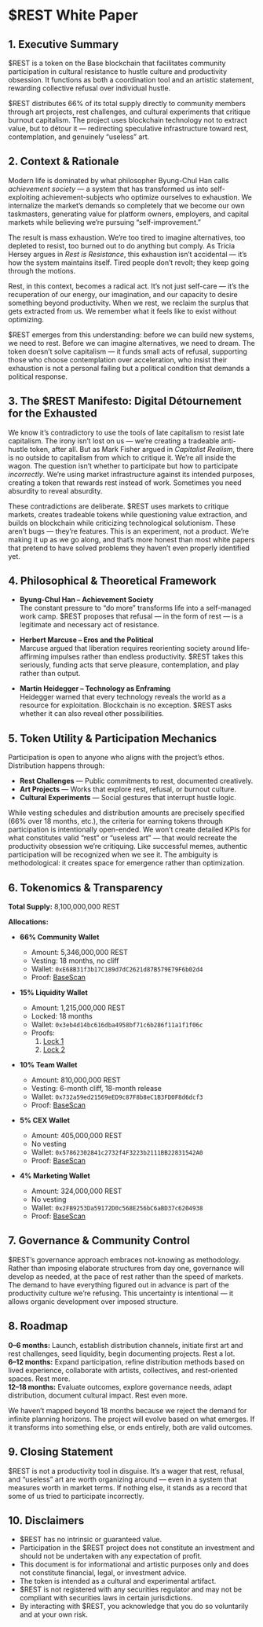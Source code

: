 # $REST White Paper

## 1. Executive Summary
$REST is a token on the Base blockchain that facilitates community participation in cultural resistance to hustle culture and productivity obsession. It functions as both a coordination tool and an artistic statement, rewarding collective refusal over individual hustle.

$REST distributes 66% of its total supply directly to community members through art projects, rest challenges, and cultural experiments that critique burnout capitalism. The project uses blockchain technology not to extract value, but to détour it — redirecting speculative infrastructure toward rest, contemplation, and genuinely “useless” art.

## 2. Context & Rationale
Modern life is dominated by what philosopher Byung-Chul Han calls *achievement society* — a system that has transformed us into self-exploiting achievement-subjects who optimize ourselves to exhaustion. We internalize the market’s demands so completely that we become our own taskmasters, generating value for platform owners, employers, and capital markets while believing we’re pursuing “self-improvement.”

The result is mass exhaustion. We’re too tired to imagine alternatives, too depleted to resist, too burned out to do anything but comply. As Tricia Hersey argues in *Rest is Resistance*, this exhaustion isn’t accidental — it’s how the system maintains itself. Tired people don’t revolt; they keep going through the motions.

Rest, in this context, becomes a radical act. It’s not just self-care — it’s the recuperation of our energy, our imagination, and our capacity to desire something beyond productivity. When we rest, we reclaim the surplus that gets extracted from us. We remember what it feels like to exist without optimizing.

$REST emerges from this understanding: before we can build new systems, we need to rest. Before we can imagine alternatives, we need to dream. The token doesn’t solve capitalism — it funds small acts of refusal, supporting those who choose contemplation over acceleration, who insist their exhaustion is not a personal failing but a political condition that demands a political response.

## 3. The $REST Manifesto: Digital Détournement for the Exhausted
We know it’s contradictory to use the tools of late capitalism to resist late capitalism. The irony isn’t lost on us — we’re creating a tradeable anti-hustle token, after all. But as Mark Fisher argued in *Capitalist Realism*, there is no outside to capitalism from which to critique it. We’re all inside the wagon. The question isn’t whether to participate but how to participate *incorrectly*. We’re using market infrastructure against its intended purposes, creating a token that rewards rest instead of work. Sometimes you need absurdity to reveal absurdity.

These contradictions are deliberate. $REST uses markets to critique markets, creates tradeable tokens while questioning value extraction, and builds on blockchain while criticizing technological solutionism. These aren’t bugs — they’re features. This is an experiment, not a product. We’re making it up as we go along, and that’s more honest than most white papers that pretend to have solved problems they haven’t even properly identified yet.

## 4. Philosophical & Theoretical Framework
- **Byung-Chul Han – Achievement Society**  
  The constant pressure to “do more” transforms life into a self-managed work camp. $REST proposes that refusal — in the form of rest — is a legitimate and necessary act of resistance.

- **Herbert Marcuse – Eros and the Political**  
  Marcuse argued that liberation requires reorienting society around life-affirming impulses rather than endless productivity. $REST takes this seriously, funding acts that serve pleasure, contemplation, and play rather than output.

- **Martin Heidegger – Technology as Enframing**  
  Heidegger warned that every technology reveals the world as a resource for exploitation. Blockchain is no exception. $REST asks whether it can also reveal other possibilities.

## 5. Token Utility & Participation Mechanics
Participation is open to anyone who aligns with the project’s ethos. Distribution happens through:
- **Rest Challenges** — Public commitments to rest, documented creatively.  
- **Art Projects** — Works that explore rest, refusal, or burnout culture.  
- **Cultural Experiments** — Social gestures that interrupt hustle logic.

While vesting schedules and distribution amounts are precisely specified (66% over 18 months, etc.), the criteria for earning tokens through participation is intentionally open-ended. We won’t create detailed KPIs for what constitutes valid “rest” or “useless art” — that would recreate the productivity obsession we’re critiquing. Like successful memes, authentic participation will be recognized when we see it. The ambiguity is methodological: it creates space for emergence rather than optimization.

## 6. Tokenomics & Transparency
**Total Supply:** 8,100,000,000 REST  

**Allocations:**
- **66% Community Wallet**  
  - Amount: 5,346,000,000 REST  
  - Vesting: 18 months, no cliff  
  - Wallet: `0xE68B31f3b17C189d7dC2621d87B579E79F6b02d4`  
  - Proof: [BaseScan](https://basescan.org/address/0xE68B31f3b17C189d7dC2621d87B579E79F6b02d4)

- **15% Liquidity Wallet**  
  - Amount: 1,215,000,000 REST  
  - Locked: 18 months  
  - Wallet: `0x3eb4d14bc616dba4958bf71c6b286f11a1f1f06c`  
  - Proofs:  
    1. [Lock 1](https://basescan.org/tx/0xf466df8cf0a6973570dfcd0b488f51ee849f8dbcb0ac045729fe324c6f9798f9)  
    2. [Lock 2](https://basescan.org/tx/0x3f48af6c3ed0b0c30019cd39c471153aaaee48714430e732aa0e9c7b8924129f)

- **10% Team Wallet**  
  - Amount: 810,000,000 REST  
  - Vesting: 6-month cliff, 18-month release  
  - Wallet: `0x732a59ed21569eED9c87F8b8eC1B3FD0F8d6dcf3`  
  - Proof: [BaseScan](https://basescan.org/address/0x732a59ed21569eED9c87F8b8eC1B3FD0F8d6dcf3)

- **5% CEX Wallet**  
  - Amount: 405,000,000 REST  
  - No vesting  
  - Wallet: `0x57862302841c2732f4F3223b2111BB22831542A0`  
  - Proof: [BaseScan](https://basescan.org/address/0x57862302841c2732f4F3223b2111BB22831542A0)

- **4% Marketing Wallet**  
  - Amount: 324,000,000 REST  
  - No vesting  
  - Wallet: `0x2FB9253Da59172D0c568E256bC6aBD37c6204938`  
  - Proof: [BaseScan](https://basescan.org/address/0x2FB9253Da59172D0c568E256bC6aBD37c6204938)

## 7. Governance & Community Control
$REST’s governance approach embraces not-knowing as methodology. Rather than imposing elaborate structures from day one, governance will develop as needed, at the pace of rest rather than the speed of markets. The demand to have everything figured out in advance is part of the productivity culture we’re refusing. This uncertainty is intentional — it allows organic development over imposed structure.

## 8. Roadmap
**0–6 months:** Launch, establish distribution channels, initiate first art and rest challenges, seed liquidity, begin documenting projects. Rest a lot.  
**6–12 months:** Expand participation, refine distribution methods based on lived experience, collaborate with artists, collectives, and rest-oriented spaces. Rest more.  
**12–18 months:** Evaluate outcomes, explore governance needs, adapt distribution, document cultural impact. Rest even more.  

We haven’t mapped beyond 18 months because we reject the demand for infinite planning horizons. The project will evolve based on what emerges. If it transforms into something else, or ends entirely, both are valid outcomes.

## 9. Closing Statement
$REST is not a productivity tool in disguise. It’s a wager that rest, refusal, and “useless” art are worth organizing around — even in a system that measures worth in market terms. If nothing else, it stands as a record that some of us tried to participate incorrectly.

## 10. Disclaimers
- $REST has no intrinsic or guaranteed value.  
- Participation in the $REST project does not constitute an investment and should not be undertaken with any expectation of profit.  
- This document is for informational and artistic purposes only and does not constitute financial, legal, or investment advice.  
- The token is intended as a cultural and experimental artifact.  
- $REST is not registered with any securities regulator and may not be compliant with securities laws in certain jurisdictions.  
- By interacting with $REST, you acknowledge that you do so voluntarily and at your own risk.  

